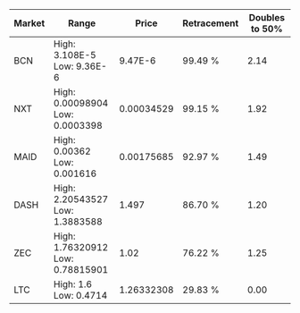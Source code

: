 | Market | Range | Price| Retracement | Doubles to 50% |
| --- | --- | --- | --- | --- |
| BCN | High: 3.108E-5<br />Low: 9.36E-6 | 9.47E-6 | 99.49 % | 2.14 |
| NXT | High: 0.00098904<br />Low: 0.0003398 | 0.00034529 | 99.15 % | 1.92 |
| MAID | High: 0.00362<br />Low: 0.001616 | 0.00175685 | 92.97 % | 1.49 |
| DASH | High: 2.20543527<br />Low: 1.3883588 | 1.497 | 86.70 % | 1.20 |
| ZEC | High: 1.76320912<br />Low: 0.78815901 | 1.02 | 76.22 % | 1.25 |
| LTC | High: 1.6<br />Low: 0.4714 | 1.26332308 | 29.83 % | 0.00 |
